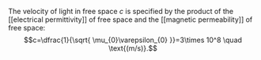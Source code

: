 The velocity of light in free space $c$ is specified by the product of the [[electrical permittivity]] of free space and the [[magnetic permeability]] of free space:
$$c=\dfrac{1}{\sqrt{ \mu_{0}\varepsilon_{0} }}=3\times 10^8 \quad \text{(m/s)}.$$